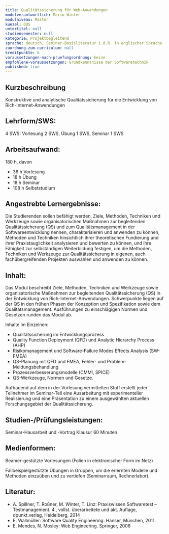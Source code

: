 ```yaml
---
title: Qualitätssicherung für Web-Anwendungen 
modulverantwortlich: Mario Winter
modulniveau: Master
kuezel: QUS
untertitel: null
studiensemester: null
kategorie: Projektbegleitend
sprache: deutsch, Seminar-Basisliteratur i.d.R. in englischer Sprache
zuordnung-zum-curriculum: null
kreditpunkte: 6
voraussetzungen-nach-pruefungsordnung: keine
empfohlene-voraussetzungen: Grundkenntnisse der Softwaretechnik
published: true
---
```


## Kurzbeschreibung
Konstruktive und analytische Qualitätssicherung für die Entwicklung von Rich-Internet-Anwendungen

## Lehrform/SWS: 
4 SWS: Vorlesung 2 SWS, Übung 1 SWS, Seminar 1 SWS

## Arbeitsaufwand: 
180 h, davon
- 36 h Vorlesung
- 18 h Übung
- 18 h Seminar
- 108 h Selbststudium

## Angestrebte Lernergebnisse:
Die Studierenden sollen befähigt werden, Ziele, Methoden, Techniken und Werkzeuge sowie organisatorischen Maßnahmen zur begleitenden Qualitätssicherung (QS) und zum Qualitätsmanagement in der Softwareentwicklung nennen, charakterisieren und anwenden zu können,
Methoden und Techniken hinsichtlich ihrer theoretischen Fundierung und ihrer Praxistauglichkeit analysieren und bewerten zu können, und ihre Fähigkeit zur selbständigen Weiterbildung festigen, 
um die Methoden, Techniken und Werkzeuge zur Qualitätssicherung in eigenen, auch fachübergreifenden Projekten auswählen und anwenden zu können.

## Inhalt:
Das Modul beschreibt Ziele, Methoden, Techniken und Werkzeuge sowie organisatorische Maßnahmen zur begleitenden Qualitätssicherung (QS) in der Entwicklung von Rich-Internet-Anwendungen. Schwerpunkte liegen auf der QS in den frühen Phasen der Konzeption und Spezifikation sowie dem Qualitätsmanagement. Ausführungen zu einschlägigen Normen und Gesetzen runden das Modul ab.

Inhalte im Einzelnen: 
- Qualitätssicherung im Entwicklungsprozess
- Quality Function Deployment (QFD) und Analytic Hierarchy Process (AHP)
- Risikomanagement und Software-Failure Modes Effects Analysis (SW-FMEA)
- QS-Planung mit QFD und FMEA, Fehler- und Problem-Meldungsbehandlung
- Prozessverbesserungsmodelle (CMMI, SPICE)
- QS-Werkzeuge, Normen und Gesetze.

Aufbauend auf dem in der Vorlesung vermittelten Stoff erstellt jeder Teilnehmer im Seminar-Teil eine Ausarbeitung mit experimenteller Realisierung und eine Präsentation zu einem ausgewählten aktuellen Forschungsgebiet der Qualitätssicherung.

## Studien-/Prüfungsleistungen:
Seminar-Hausarbeit und -Vortrag
Klausur 60 Minuten

## Medienformen:
Beamer-gestützte Vorlesungen (Folien in elektronischer Form im Netz)

Fallbeispielgestützte Übungen in Gruppen, um die erlernten Modelle und Methoden einzuüben und zu vertiefen (Seminarraum, Rechnerlabor).


## Literatur:
- A. Spillner, T. Roßner, M. Winter, T. Linz: Praxiswissen Softwaretest – Testmanagement. 4., vollst. überarbeitete und akt. Auflage, dpunkt.verlag, Heidelberg, 2014
- E. Wallmüller: Software Quality Engineering. Hanser, München, 2011.
- E. Mendes, N. Mosley: Web Engineering. Springer, 2006
